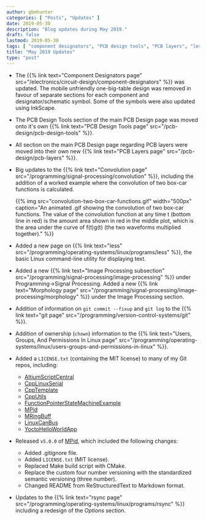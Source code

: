 ```yaml
---
author: gbmhunter
categories: [ "Posts", "Updates" ]
date: 2019-05-30
description: "Blog updates during May 2019."
draft: false
lastmod: 2019-05-30
tags: [ "component designators", "PCB design tools", "PCB layers", "less", "convolution", "git", "fixup", "logs", "chown", "ownership", "Linux", "image processing" ]
title: "May 2019 Updates"
type: "post"
---
```


* The {{% link text="Component Designators page" src="/electronics/circuit-design/component-designators" %}} was updated. The mobile unfriendly one-big-table design was removed in favour of separate sections for each component and designator/schematic symbol. Some of the symbols were also updated using InkScape.

* The PCB Design Tools section of the main PCB Design page was moved onto it's own {{% link text="PCB Design Tools page" src="/pcb-design/pcb-design-tools" %}}.

* All section on the main PCB Design page regarding PCB layers were moved into their own new {{% link text="PCB Layers page" src="/pcb-design/pcb-layers" %}}.

* Big updates to the {{% link text="Convolution page" src="/programming/signal-processing/convolution" %}}, including the addition of a worked example where the convolution of two box-car functions is calculated.

    {{% img src="convolution-two-box-car-functions.gif" width="500px" caption="An animated .gif showing the convolution of two box-car functions. The value of the convolution function at any time t (bottom line in red) is the amount area shown in red in the middle plot, which is the area under the curve of f(t)g(t) (the two waveforms multiplied together)." %}}

* Added a new page on {{% link text="less" src="/programming/operating-systems/linux/programs/less" %}}, the basic Linux command-line utility for displaying text.

* Added a new {{% link text="Image Processing subsection" src="/programming/signal-processing/image-processing" %}} under Programming->Signal Processing. Added a new {{% link text="Morphology page" src="/programming/signal-processing/image-processing/morphology" %}} under the Image Processing section.

* Addition of information on `git commit --fixup` and `git log` to the {{% link text="git page" src="/programming/version-control-systems/git" %}}.

* Addition of ownership (`chown`) information to the {{% link text="Users, Groups, And Permissions In Linux page" src="/programming/operating-systems/linux/users-groups-and-permissions-in-linux" %}}.

* Added a `LICENSE.txt` (containing the MIT license) to many of my Git repos, including:
    * [AltiumScriptCentral](https://github.com/gbmhunter/AltiumScriptCentral)
    * [CppLinuxSerial](https://github.com/gbmhunter/CppLinuxSerial)
    * [CppTemplate](https://github.com/gbmhunter/CppTemplate)
    * [CppUtils](https://github.com/gbmhunter/CppUtils)
    * [FunctionPointerStateMachineExample](https://github.com/gbmhunter/FunctionPointerStateMachineExample)
    * [MPid](https://github.com/gbmhunter/MPid)
    * [MRingBuff](https://github.com/gbmhunter/MRingBuff)
    * [LinuxCanBus](https://github.com/gbmhunter/LinuxCanBus)
    * [YoctoHelloWorldApp](https://github.com/gbmhunter/YoctoHelloWorldApp)

* Released `v5.0.0` of [MPid](https://github.com/gbmhunter/MPid), which included the following changes:
    * Added .gitignore file.
    * Added `LICENSE.txt` (MIT license).
    * Replaced Make build script with CMake.
    * Replace the custom four number versioning with the standardized semantic versioning (three number).
    * Changed README from ReStructuredText to Markdown format.

* Updates to the {{% link text="rsync page" src="/programming/operating-systems/linux/programs/rsync" %}} including a redesign of the _Options_ section.